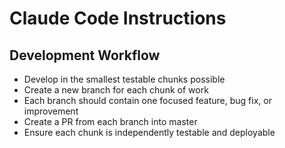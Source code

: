 # Claude Code Instructions

## Development Workflow

- Develop in the smallest testable chunks possible
- Create a new branch for each chunk of work
- Each branch should contain one focused feature, bug fix, or improvement
- Create a PR from each branch into master
- Ensure each chunk is independently testable and deployable